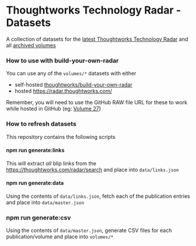 # Thoughtworks Technology Radar - Datasets

A collection of datasets for the [latest Thoughtworks Technology Radar](https://www.thoughtworks.com/radar) and all [archived volumes](https://www.thoughtworks.com/radar/archive)

### How to use with build-your-own-radar

You can use any of the `volumes/*` datasets with either

-   self-hosted [thoughtworks/build-your-own-radar](https://github.com/thoughtworks/build-your-own-radar#using-csv-data)
-   hosted https://radar.thoughtworks.com/

Remember, you will need to use the GitHub RAW file URL for these to work while hosted in GitHub (eg: [Volume 27](https://raw.githubusercontent.com/setchy/thoughtworks-tech-radar-volumes/main/volumes/Thoughtworks%20Technology%20Radar%20Volume%2027.csv))

### How to refresh datasets

This repository contains the following scripts

#### npm run generate:links

This will extract _all_ blip links from the https://thoughtworks.com/radar/search and place into `data/links.json`

#### npm run generate:data

Using the contents of `data/links.json`, fetch each of the publication entries and place into `data/master.json`

### npm run generate:csv

Using the contents of `data/master.json`, generate CSV files for each publication/volume and place into `volumes/*`
